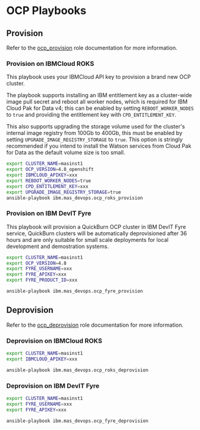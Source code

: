 # OCP Playbooks


## Provision
Refer to the [ocp_provision](../roles/ocp_provision.md) role documentation for more information.

### Provision on IBMCloud ROKS
This playbook uses your IBMCloud API key to provision a brand new OCP cluster.

The playbook supports installing an IBM entitlement key as a cluster-wide image pull secret and reboot all worker nodes, which is required for IBM Cloud Pak for Data v4; this can be enabled by setting `REBOOT_WORKER_NODES` to `true` and providing the entitlement key with `CPD_ENTITLEMENT_KEY`.

This also supports upgrading the storage volume used for the cluster's internal image registry from 100Gb to 400Gb, this must be enabled by setting `UPGRADE_IMAGE_REGISTRY_STORAGE` to `true`.  This option is stringly recommended if you intend to install the Watson services from Cloud Pak for Data as the default volume size is too small.

```bash
export CLUSTER_NAME=masinst1
export OCP_VERSION=4.8_openshift
export IBMCLOUD_APIKEY=xxx
export REBOOT_WORKER_NODES=true
export CPD_ENTITLEMENT_KEY=xxx
export UPGRADE_IMAGE_REGISTRY_STORAGE=true
ansible-playbook ibm.mas_devops.ocp_roks_provision
```

### Provision on IBM DevIT Fyre
This playbook will provision a QuickBurn OCP cluster in IBM DevIT Fyre service, QuickBurn clusters will be automatically deprovisioned after 36 hours and are only suitable for small scale deployments for local development and demostration systems.

```bash
export CLUSTER_NAME=masinst1
export OCP_VERSION=4.8
export FYRE_USERNAME=xxx
export FYRE_APIKEY=xxx
export FYRE_PRODUCT_ID=xxx

ansible-playbook ibm.mas_devops.ocp_fyre_provision
```


## Deprovision
Refer to the [ocp_deprovision](../roles/ocp_deprovision.md) role documentation for more information.

### Deprovision on IBMCloud ROKS
```bash
export CLUSTER_NAME=masinst1
export IBMCLOUD_APIKEY=xxx

ansible-playbook ibm.mas_devops.ocp_roks_deprovision
```

### Deprovision on IBM DevIT Fyre
```bash
export CLUSTER_NAME=masinst1
export FYRE_USERNAME=xxx
export FYRE_APIKEY=xxx

ansible-playbook ibm.mas_devops.ocp_fyre_deprovision
```
